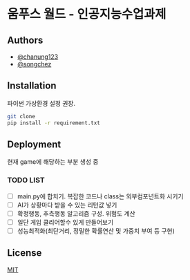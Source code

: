 # 움푸스 월드 - 인공지능수업과제

## Authors

- [@chanung123](https://github.com/chanung123)
- [@songchez](https://github.com/songchez)

## Installation

파이썬 가상환경 설정 권장.

```bash
git clone
pip install -r requirement.txt
```

## Deployment

현재 game에 해당하는 부분 생성 중

### TODO LIST

- [ ] main.py에 합치기. 복잡한 코드나 class는 외부컴포넌트화 시키기
- [ ] AI가 상황마다 받을 수 있는 리턴값 넣기
- [ ] 확정행동, 추측행동 알고리즘 구성. 위험도 계산
- [ ] 일단 게임 클리어할수 있게 만들어보기
- [ ] 성능최적화(최단거리, 정밀한 확률연산 및 가중치 부여 등 구현)

## License

[MIT](https://choosealicense.com/licenses/mit/)
